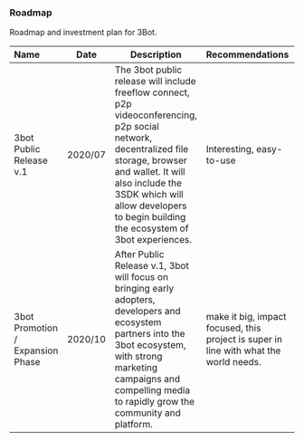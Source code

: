 
### Roadmap

Roadmap and investment plan for 3Bot.

| Name         | Date   | Description | Recommendations | Funding |
|:-------------|--------|-------------|-----------------|---------:|
| 3bot Public Release v.1 |  2020/07 | The 3bot public release will include freeflow connect, p2p videoconferencing, p2p social network, decentralized file storage, browser and wallet. It will also include the 3SDK which will allow developers to begin building the ecosystem of 3bot experiences. | Interesting, easy-to-use |1,500,000 TFT 100,000 USD |
| 3bot Promotion / Expansion Phase | 2020/10|  After Public Release v.1, 3bot will focus on bringing early adopters, developers and ecosystem partners into the 3bot ecosystem, with strong marketing campaigns and compelling media to rapidly grow the community and platform. | make it big, impact focused, this project is super in line with what the world needs. | 7,500,000 TFT 500,000 USD | 
